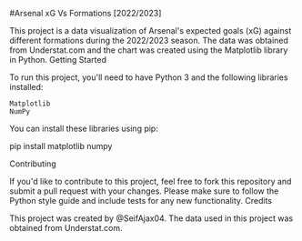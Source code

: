 #Arsenal xG Vs Formations [2022/2023]

This project is a data visualization of Arsenal's expected goals (xG) against different formations during the 2022/2023 season. The data was obtained from Understat.com and the chart was created using the Matplotlib library in Python.
Getting Started

To run this project, you'll need to have Python 3 and the following libraries installed:

    Matplotlib
    NumPy
    
You can install these libraries using pip:

pip install matplotlib numpy

Contributing

If you'd like to contribute to this project, feel free to fork this repository and submit a pull request with your changes. Please make sure to follow the Python style guide and include tests for any new functionality.
Credits

This project was created by @SeifAjax04. The data used in this project was obtained from Understat.com.

